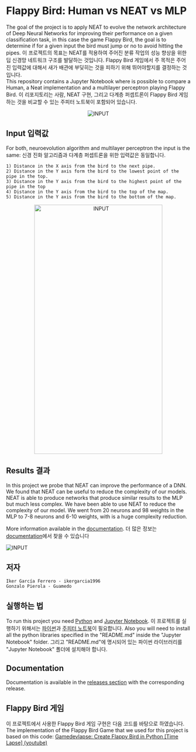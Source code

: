# Flappy Bird: Human vs NEAT vs MLP
The goal of the project is to apply NEAT to evolve the network architecture of Deep Neural Networks for improving their performance on a given classification task, in this case the game Flappy Bird, the goal is to determine if for a given input the bird must jump or no to avoid hitting the pipes.
이 프로젝트의 목표는 NEAT를 적용하여 주어진 분류 작업의 성능 향상을 위한 딥 신경망 네트워크 구조를 발달하는 것입니다. Flappy Bird 게임에서 주 목적은 주어진 입력값에 대해서 새가 배관에 부딪히는 것을 피하기 위해 뛰어야할지를 결정하는 것입니다.     
This repository contains a Jupyter Notebook where is possible to compare a Human, a Neat implementation and a multilayer perceptron playing Flappy Bird. 
이 리포지토리는 사람, NEAT 구현, 그리고 다계층 퍼셉트론이 Flappy Bird 게임하는 것을 비교할 수 있는 주피터 노트북이 포함되어 있습니다. 

<p align="center">
 <img src="https://github.com/ikergarcia1996/Flappy-Bird-NEAT-vs-DEEP/blob/master/DemoImages/ComparisonPlaying.gif?raw=true" alt="INPUT" />

</p>

## Input 입력값

For both, neuroevolution algorithm and multilayer perceptron the input is the same:
신경 진화 알고리즘과 다계층 퍼셉트론을 위한 입력값은 동일합니다. 
 
    1) Distance in the X axis from the bird to the next pipe.
    2) Distance in the Y axis form the bird to the lowest point of the pipe in the top.
    3) Distance in the Y axis from the bird to the highest point of the pipe in the top
    4) Distance in the Y axis from the bird to the top of the map.
    5) Distance in the Y axis from the bird to the bottom of the map.
    
<p align="center">

<img src="https://github.com/ikergarcia1996/Flappy-Bird-NEAT-vs-DEEP/blob/master/DemoImages/Input.png?raw=true" alt="INPUT" width="350" height="680" />

</p>


## Results 결과

In this project we probe that NEAT can improve the performance of a DNN. We found that NEAT can be useful to reduce the complexity of our models. NEAT is able to produce networks that produce similar results to the MLP but much less complex. We have been able to use NEAT to reduce the complexity of our model. We went from 20 neurons and 98 weights in the MLP to 7-8 neurons and 6-10 weights, with is a huge complexity reduction.

More information available in the [documentation](https://github.com/ikergarcia1996/Flappy-Bird-NEAT-vs-DEEP/releases/).
더 많은 정보는 [documentation](https://github.com/ikergarcia1996/Flappy-Bird-NEAT-vs-DEEP/releases/)에서 찾을 수 있습니다 

![INPUT](https://github.com/ikergarcia1996/Flappy-Bird-NEAT-vs-DEEP/blob/master/DemoImages/comp.png?raw=true)


## 저자
```
Iker García Ferrero - ikergarcia1996
Gonzalo Pierola - Guamedo
```
## 실행하는 법
To run this project you need [Python](https://www.python.org/) and [Jupyter Notebook](http://jupyter.org/).
이 프로젝트를 실행하기 위해서는 [파이썬](https://www.python.org/)과 [주피터 노트북](http://jupyter.org/)이 필요합니다.
Also you will need to install all the python libraries specified in the "README.md" inside the "Jupyter Notebook" folder.
그리고 "README.md"에 명시되어 있는 파이썬 라이브러리를 "Jupyter Notebook" 폴더에 설치해야 합니다. 

## Documentation
Documentation is available in the [releases section](https://github.com/ikergarcia1996/Flappy-Bird-NEAT-vs-DEEP/releases/) with the corresponding release.

## Flappy Bird 게임
이 프로젝트에서 사용한 Flappy Bird 게임 구현은 다음 코드를 바탕으로 하였습니다. 
The implementation of the Flappy Bird Game that we used for this project is based on this code:
[Gamedevlapse: Create Flappy Bird in Python \[Time Lapse\] (youtube)](https://youtu.be/h2Uhla6nLDU)
